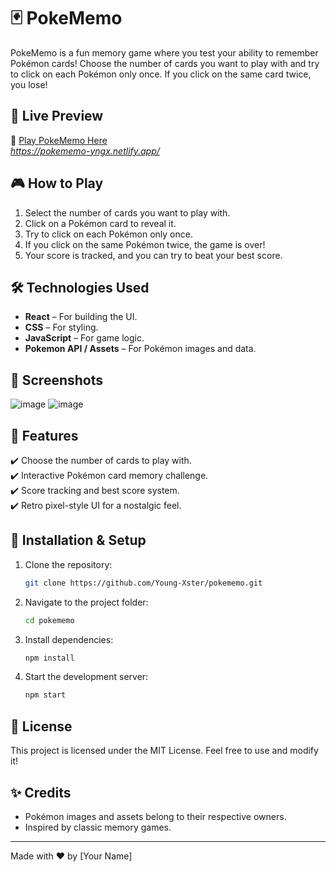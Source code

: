# 🃏 PokeMemo

PokeMemo is a fun memory game where you test your ability to remember Pokémon cards! Choose the number of cards you want to play with and try to click on each Pokémon only once. If you click on the same card twice, you lose!

## 🚀 Live Preview

🔗 [Play PokeMemo Here](#)  
*https://pokememo-yngx.netlify.app/*

## 🎮 How to Play

1. Select the number of cards you want to play with.
2. Click on a Pokémon card to reveal it.
3. Try to click on each Pokémon only once.
4. If you click on the same Pokémon twice, the game is over!
5. Your score is tracked, and you can try to beat your best score.

## 🛠️ Technologies Used

- **React** – For building the UI.
- **CSS** – For styling.
- **JavaScript** – For game logic.
- **Pokemon API / Assets** – For Pokémon images and data.

## 📸 Screenshots
![image](https://github.com/user-attachments/assets/c7b0284a-a903-4d99-ab51-9cca981ec97d)
![image](https://github.com/user-attachments/assets/c7d92827-4599-4275-9456-8ac56426e614)



## 📌 Features

✔️ Choose the number of cards to play with.  
✔️ Interactive Pokémon card memory challenge.  
✔️ Score tracking and best score system.  
✔️ Retro pixel-style UI for a nostalgic feel.  

## 📂 Installation & Setup

1. Clone the repository:
   ```sh
   git clone https://github.com/Young-Xster/pokememo.git
   ```
2. Navigate to the project folder:
   ```sh
   cd pokememo
   ```
3. Install dependencies:
   ```sh
   npm install
   ```
4. Start the development server:
   ```sh
   npm start
   ```

## 📜 License

This project is licensed under the MIT License. Feel free to use and modify it!

## ✨ Credits

- Pokémon images and assets belong to their respective owners.
- Inspired by classic memory games.

---
Made with ❤️ by [Your Name]
